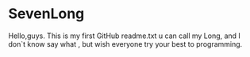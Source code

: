 # SevenLong
Hello,guys.
This is my first GitHub readme.txt
u can call my Long,
and I don`t know say what , but wish everyone try your best to programming.
